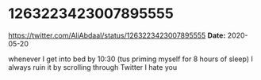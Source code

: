 # 1263223423007895555
https://twitter.com/AliAbdaal/status/1263223423007895555
**Date:** 2020-05-20

whenever I get into bed by 10:30 (tus priming myself for 8 hours of sleep) I always ruin it by scrolling through Twitter I hate you
